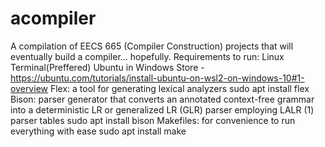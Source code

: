 # acompiler
A compilation of EECS 665 (Compiler Construction) projects that will eventually build a compiler... hopefully.
Requirements to run:
  Linux Terminal(Preffered)
    Ubuntu in Windows Store - https://ubuntu.com/tutorials/install-ubuntu-on-wsl2-on-windows-10#1-overview
  Flex: a tool for generating lexical analyzers
    sudo apt install flex
  Bison: parser generator that converts an annotated context-free grammar into a deterministic LR or generalized LR (GLR) parser employing LALR (1) parser tables
    sudo apt install bison
  Makefiles: for convenience to run everything with ease
    sudo apt install make
